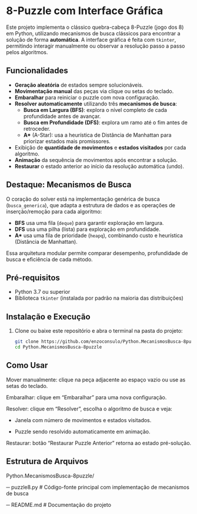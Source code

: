 # 8-Puzzle com Interface Gráfica

Este projeto implementa o clássico quebra-cabeça 8-Puzzle (jogo dos 8) em Python, utilizando mecanismos de busca clássicos para encontrar a solução de forma **automática**. A interface gráfica é feita com `tkinter`, permitindo interagir manualmente ou observar a resolução passo a passo pelos algoritmos.

## Funcionalidades

- **Geração aleatória** de estados sempre solucionáveis.
- **Movimentação manual** das peças via clique ou setas do teclado.
- **Embaralhar** para reiniciar o puzzle com nova configuração.
- **Resolver automaticamente** utilizando três **mecanismos de busca**:
  - **Busca em Largura (BFS)**: explora o nível completo de cada profundidade antes de avançar.
  - **Busca em Profundidade (DFS)**: explora um ramo até o fim antes de retroceder.
  - **A\*** (A-Star): usa a heurística de Distância de Manhattan para priorizar estados mais promissores.
- Exibição de **quantidade de movimentos** e **estados visitados** por cada algoritmo.
- **Animação** da sequência de movimentos após encontrar a solução.
- **Restaurar** o estado anterior ao início da resolução automática (undo).

## Destaque: Mecanismos de Busca

O coração do solver está na implementação genérica de busca (`busca_generica`), que adapta a estrutura de dados e as operações de inserção/remoção para cada algoritmo:

- **BFS** usa uma fila (`deque`) para garantir exploração em largura.
- **DFS** usa uma pilha (lista) para exploração em profundidade.
- **A\*** usa uma fila de prioridade (`heapq`), combinando custo e heurística (Distância de Manhattan).

Essa arquitetura modular permite comparar desempenho, profundidade de busca e eficiência de cada método.

## Pré-requisitos

- Python 3.7 ou superior
- Biblioteca `tkinter` (instalada por padrão na maioria das distribuições)

## Instalação e Execução

1. Clone ou baixe este repositório e abra o terminal na pasta do projeto:
   ```bash
   git clone https://github.com/enzoconsulo/Python.MecanismosBusca-8puzzle.git
   cd Python.MecanismosBusca-8puzzle

## Como Usar
Mover manualmente: clique na peça adjacente ao espaço vazio ou use as setas do teclado.

Embaralhar: clique em “Embaralhar” para uma nova configuração.

Resolver: clique em “Resolver”, escolha o algoritmo de busca e veja:

- Janela com número de movimentos e estados visitados.

- Puzzle sendo resolvido automaticamente em animação.

Restaurar: botão “Restaurar Puzzle Anterior” retorna ao estado pré-solução.

## Estrutura de Arquivos

Python.MecanismosBusca-8puzzle/

─ puzzle8.py       # Código-fonte principal com implementação de mecanismos de busca

─ README.md        # Documentação do projeto
